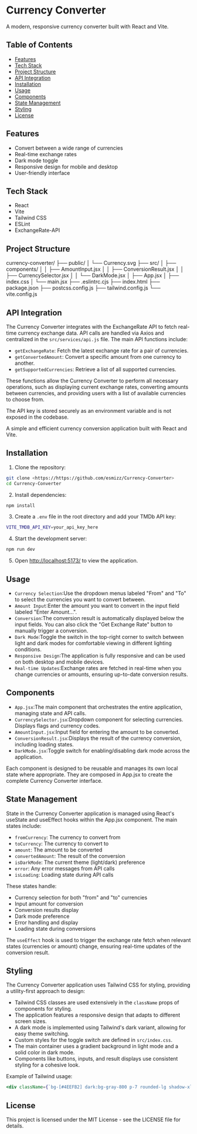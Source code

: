 # Currency Converter

A modern, responsive currency converter built with React and Vite.

## Table of Contents
- [Features](#features)
- [Tech Stack](#tech-stack)
- [Project Structure](#project-structure)
- [API Integration](#api-integration)
- [Installation](#installation)
- [Usage](#usage)
- [Components](#components)
- [State Management](#state-management)
- [Styling](#styling)
- [License](#license)

## Features
- Convert between a wide range of currencies
- Real-time exchange rates
- Dark mode toggle
- Responsive design for mobile and desktop
- User-friendly interface

## Tech Stack
- React 
- Vite
- Tailwind CSS
- ESLint
- ExchangeRate-API

## Project Structure

currency-converter/
├── public/
│   └── Currency.svg
├── src/
│   ├── components/
│   │   ├── AmountInput.jsx
│   │   ├── ConversionResult.jsx
│   │   ├── CurrencySelector.jsx
│   │   └── DarkMode.jsx
│   ├── App.jsx
│   ├── index.css
│   └── main.jsx
├── .eslintrc.cjs
├── index.html
├── package.json
├── postcss.config.js
├── tailwind.config.js
└── vite.config.js

## API Integration

The Currency Converter integrates with the ExchangeRate API to fetch real-time currency exchange data. API calls are handled via Axios and centralized in the `src/services/api.js` file. The main API functions include:

- `getExchangeRate`: Fetch the latest exchange rate for a pair of currencies.
- `getConvertedAmount`: Convert a specific amount from one currency to another.
- `getSupportedCurrencies`: Retrieve a list of all supported currencies.

These functions allow the Currency Converter to perform all necessary operations, such as displaying current exchange rates, converting amounts between currencies, and providing users with a list of available currencies to choose from.

The API key is stored securely as an environment variable and is not exposed in the codebase.


A simple and efficient currency conversion application built with React and Vite.

## Installation

1. Clone the repository:

```bash
git clone <https://https://github.com/esmizz/Currency-Converter>
cd Currency-Converter
```

2. Install dependencies:

```bash
npm install
```

3. Create a `.env` file in the root directory and add your TMDb API key:

```bash
VITE_TMDB_API_KEY=your_api_key_here
```

4. Start the development server:

```bash
npm run dev
```

5. Open <http://localhost:5173/> to view the application.


## Usage

- `Currency Selection`:Use the dropdown menus labeled "From" and "To" to select the currencies you want to convert between.
- `Amount Input`:Enter the amount you want to convert in the input field labeled "Enter Amount...".
- `Conversion`:The conversion result is automatically displayed below the input fields. You can also click the "Get Exchange Rate" button to manually trigger a conversion.
- `Dark Mode`:Toggle the switch in the top-right corner to switch between light and dark modes for comfortable viewing in different lighting conditions.
- `Responsive Design`:The application is fully responsive and can be used on both desktop and mobile devices.
- `Real-time Updates`:Exchange rates are fetched in real-time when you change currencies or amounts, ensuring up-to-date conversion results.

## Components

- `App.jsx`:The main component that orchestrates the entire application, managing state and API calls.
- `CurrencySelector.jsx`:Dropdown component for selecting currencies. Displays flags and currency codes.
- `AmountInput.jsx`:Input field for entering the amount to be converted.
- `ConversionResult.jsx`:Displays the result of the currency conversion, including loading states.
- `DarkMode.jsx`:Toggle switch for enabling/disabling dark mode across the application.

Each component is designed to be reusable and manages its own local state where appropriate. They are composed in App.jsx to create the complete Currency Converter interface.

## State Management

State in the Currency Converter application is managed using React's useState and useEffect hooks within the App.jsx component. The main states include:

- `fromCurrency`: The currency to convert from
- `toCurrency`: The currency to convert to
- `amount`: The amount to be converted
- `convertedAmount`: The result of the conversion
- `isDarkMode`: The current theme (light/dark) preference
- `error`: Any error messages from API calls
- `isLoading`: Loading state during API calls

These states handle:

- Currency selection for both "from" and "to" currencies
- Input amount for conversion
- Conversion results display
- Dark mode preference
- Error handling and display
- Loading state during conversions

The `useEffect` hook is used to trigger the exchange rate fetch when relevant states (currencies or amount) change, ensuring real-time updates of the conversion result.

## Styling

The Currency Converter application uses Tailwind CSS for styling, providing a utility-first approach to design:

- Tailwind CSS classes are used extensively in the `className` props of components for styling.
- The application features a responsive design that adapts to different screen sizes.
- A dark mode is implemented using Tailwind's dark variant, allowing for easy theme switching.
- Custom styles for the toggle switch are defined in `src/index.css`.
- The main container uses a gradient background in light mode and a solid color in dark mode.
- Components like buttons, inputs, and result displays use consistent styling for a cohesive look.

Example of Tailwind usage:

```jsx
<div className={`bg-[#4EEFB2] dark:bg-gray-800 p-7 rounded-lg shadow-xl max-w-md w-full transition-all duration-300`}>
```

## License

This project is licensed under the MIT License - see the LICENSE file for details.



